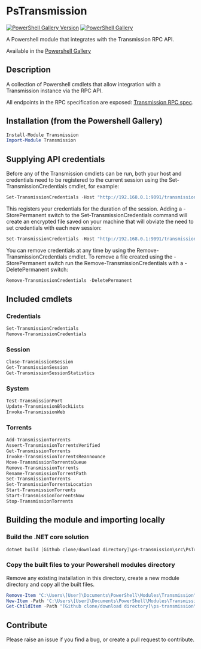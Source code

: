 # PsTransmission

[![PowerShell Gallery Version](https://img.shields.io/powershellgallery/v/Transmission?label=Transmission&logo=powershell&style=plastic)](https://www.powershellgallery.com/packages/Transmission)
[![PowerShell Gallery](https://img.shields.io/powershellgallery/dt/Transmission?style=plastic)](https://www.powershellgallery.com/packages/Transmission)

A Powershell module that integrates with the Transmission RPC API.

Available in the [Powershell Gallery](https://www.powershellgallery.com/packages/Transmission)

## Description
A collection of Powershell cmdlets that allow integration with a Transmission instance via the RPC API.

All endpoints in the RPC specification are exposed: [Transmission RPC spec](https://github.com/transmission/transmission/blob/master/extras/rpc-spec.txt).

## Installation (from the Powershell Gallery)

```powershell
Install-Module Transmission
Import-Module Transmission
```

## Supplying API credentials

Before any of the Transmission cmdlets can be run, both your host and credentials need to be registered to the current session using the Set-TransmissionCredentials cmdlet, for example:

```powershell
Set-TransmissionCredentials -Host "http://192.168.0.1:9091/transmission/rpc" -User "user" -Password "password"
```

This registers your credentials for the duration of the session. Adding a -StorePermanent switch to the Set-TransmissionCredentials command will create an encrypted file saved on your machine that will obviate the need to set credentials with each new session:

```powershell
Set-TransmissionCredentials -Host "http://192.168.0.1:9091/transmission/rpc" -User "user" -Password "password" -StorePermanent
```

You can remove credentials at any time by using the Remove-TransmissionCredentials cmdlet. To remove a file created using the -StorePermanent switch run the Remove-TransmissionCredentials with a -DeletePermanent switch:

```powershell
Remove-TransmissionCredentials -DeletePermanent
```

## Included cmdlets

### Credentials

```powershell
Set-TransmissionCredentials
Remove-TransmissionCredentials
```

### Session

```powershell
Close-TransmissionSession
Get-TransmissionSession
Get-TransmissionSessionStatistics
```

### System

```powershell
Test-TransmissionPort
Update-TransmissionBlockLists
Invoke-TransmissionWeb
```

### Torrents

```powershell
Add-TransmissionTorrents
Assert-TransmissionTorrentsVerified
Get-TransmissionTorrents
Invoke-TransmissionTorrentsReannounce
Move-TransmissionTorrentsQueue
Remove-TransmissionTorrents
Rename-TransmissionTorrentPath
Set-TransmissionTorrents
Set-TransmissionTorrentsLocation
Start-TransmissionTorrents
Start-TransmissionTorrentsNow
Stop-TransmissionTorrents
```

## Building the module and importing locally

### Build the .NET core solution

```powershell
dotnet build [Github clone/download directory]\ps-transmission\src\PsTransmission.sln
```

### Copy the built files to your Powershell modules directory

Remove any existing installation in this directory, create a new module directory and copy all the built files.

```powershell
Remove-Item "C:\Users\[User]\Documents\PowerShell\Modules\Transmission" -Recurse -Force -ErrorAction SilentlyContinue
New-Item -Path 'C:\Users\[User]\Documents\PowerShell\Modules\Transmission' -ItemType Directory
Get-ChildItem -Path "[Github clone/download directory]\ps-transmission\src\PsTransmissionCmdlet\bin\Debug\netcoreapp3.1\" | Copy-Item -Destination "C:\Users\[User]\Documents\PowerShell\Modules\Transmission" -Recurse
```

## Contribute

Please raise an issue if you find a bug, or create a pull request to contribute.
